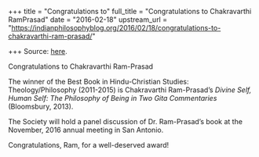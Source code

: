+++
title = "Congratulations to"
full_title = "Congratulations to Chakravarthi RamPrasad"
date = "2016-02-18"
upstream_url = "https://indianphilosophyblog.org/2016/02/18/congratulations-to-chakravarthi-ram-prasad/"

+++
Source: [here](https://indianphilosophyblog.org/2016/02/18/congratulations-to-chakravarthi-ram-prasad/).

Congratulations to Chakravarthi Ram-Prasad

The winner of the Best Book in Hindu-Christian Studies:
Theology/Philosophy (2011-2015) is Chakravarthi Ram-Prasad’s *Divine
Self, Human Self: The Philosophy of Being in Two Gita Commentaries*
(Bloomsbury, 2013).

The Society will hold a panel discussion of Dr. Ram-Prasad’s book at the
November, 2016 annual meeting in San Antonio.

Congratulations, Ram, for a well-deserved award!
